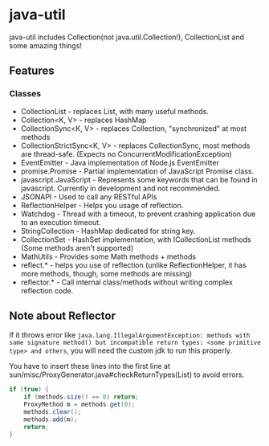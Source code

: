 # java-util
java-util includes Collection(not java.util.Collection!), CollectionList and some amazing things!

## Features

### Classes

- CollectionList<V> - replaces List, with many useful methods.
- Collection<K, V> - replaces HashMap
- CollectionSync<K, V> - replaces Collection, "synchronized" at most methods
- CollectionStrictSync<K, V> - replaces CollectionSync, most methods are thread-safe. (Expects no ConcurrentModificationException)
- EventEmitter - Java implementation of Node.js EventEmitter
- promise.Promise - Partial implementation of JavaScript Promise class.
- javascript.JavaScript - Represents some keywords that can be found in javascript. Currently in development and not recommended.
- JSONAPI - Used to call any RESTful APIs
- ReflectionHelper - Helps you usage of reflection.
- Watchdog - Thread with a timeout, to prevent crashing application due to an execution timeout.
- StringCollection - HashMap dedicated for string key.
- CollectionSet - HashSet implementation, with ICollectionList methods (Some methods aren't supported)
- MathUtils - Provides some Math methods + methods
- reflect.* - helps you use of reflection (unlike ReflectionHelper, it has more methods, though, some methods are missing)
- reflector.* - Call internal class/methods without writing complex reflection code.

## Note about Reflector
If it throws error like `java.lang.IllegalArgumentException: methods with same signature method() but incompatible return types: <some primitive type> and others`, you will need the custom jdk to run this properly.

You have to insert these lines into the first line at sun/misc/ProxyGenerator.java#checkReturnTypes(List) to avoid errors.
```java
if (true) {
    if (methods.size() == 0) return;
    ProxyMethod m = methods.get(0);
    methods.clear();
    methods.add(m);
    return;
}
```
